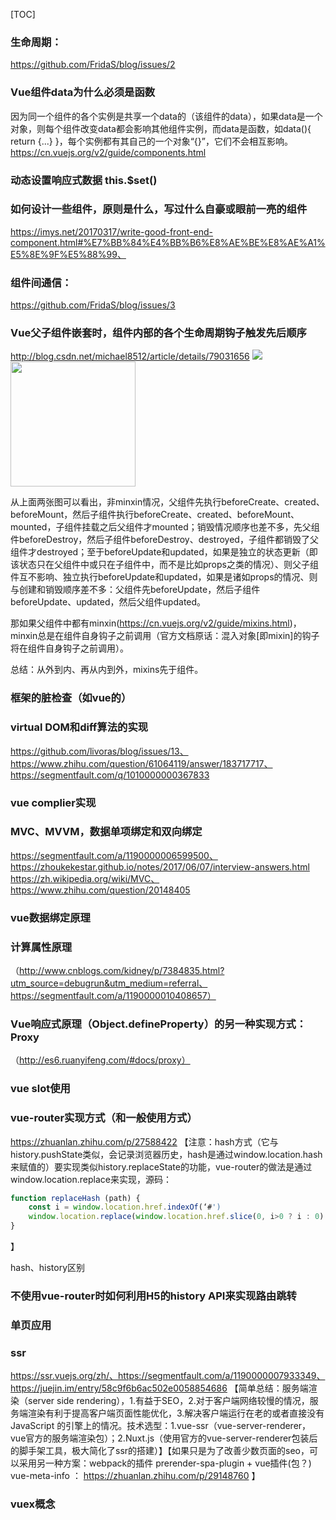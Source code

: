 [TOC]

### 生命周期：
https://github.com/FridaS/blog/issues/2

### Vue组件data为什么必须是函数
因为同一个组件的各个实例是共享一个data的（该组件的data），如果data是一个对象，则每个组件改变data都会影响其他组件实例，而data是函数，如data(){ return {...} }，每个实例都有其自己的一个对象“{}”，它们不会相互影响。https://cn.vuejs.org/v2/guide/components.html

### 动态设置响应式数据 this.$set()

### 如何设计一些组件，原则是什么，写过什么自豪或眼前一亮的组件
https://imys.net/20170317/write-good-front-end-component.html#%E7%BB%84%E4%BB%B6%E8%AE%BE%E8%AE%A1%E5%8E%9F%E5%88%99、
### 组件间通信：
https://github.com/FridaS/blog/issues/3

### Vue父子组件嵌套时，组件内部的各个生命周期钩子触发先后顺序
http://blog.csdn.net/michael8512/article/details/79031656
![](http://chuantu.biz/t6/278/1523273981x-1404764247.png)
<img src="http://chuantu.biz/t6/278/1523274017x-1566657543.png" width="200" />

从上面两张图可以看出，非minxin情况，父组件先执行beforeCreate、created、beforeMount，然后子组件执行beforeCreate、created、beforeMount、mounted，子组件挂载之后父组件才mounted；销毁情况顺序也差不多，先父组件beforeDestroy，然后子组件beforeDestroy、destroyed，子组件都销毁了父组件才destroyed；至于beforeUpdate和updated，如果是独立的状态更新（即该状态只在父组件中或只在子组件中，而不是比如props之类的情况）、则父子组件互不影响、独立执行beforeUpdate和updated，如果是诸如props的情况、则与创建和销毁顺序差不多：父组件先beforeUpdate，然后子组件beforeUpdate、updated，然后父组件updated。

那如果父组件中都有minxin(https://cn.vuejs.org/v2/guide/mixins.html)，minxin总是在组件自身钩子之前调用（官方文档原话：混入对象[即mixin]的钩子将在组件自身钩子之前调用）。

总结：从外到内、再从内到外，mixins先于组件。

### 框架的脏检查（如vue的）
### virtual DOM和diff算法的实现
https://github.com/livoras/blog/issues/13、https://www.zhihu.com/question/61064119/answer/183717717、https://segmentfault.com/q/1010000000367833
### vue complier实现
### MVC、MVVM，数据单项绑定和双向绑定
https://segmentfault.com/a/1190000006599500、https://zhoukekestar.github.io/notes/2017/06/07/interview-answers.html
https://zh.wikipedia.org/wiki/MVC、https://www.zhihu.com/question/20148405

### vue数据绑定原理

### 计算属性原理
（http://www.cnblogs.com/kidney/p/7384835.html?utm_source=debugrun&utm_medium=referral、https://segmentfault.com/a/1190000010408657）

### Vue响应式原理（Object.defineProperty）的另一种实现方式：Proxy
（http://es6.ruanyifeng.com/#docs/proxy）
### vue slot使用

### vue-router实现方式（和一般使用方式）
https://zhuanlan.zhihu.com/p/27588422
【注意：hash方式（它与history.pushState类似，会记录浏览器历史，hash是通过window.location.hash来赋值的）要实现类似history.replaceState的功能，vue-router的做法是通过window.location.replace来实现，源码：
```javascript
function replaceHash (path) {
    const i = window.location.href.indexOf(‘#')
    window.location.replace(window.location.href.slice(0, i>0 ? i : 0) + ‘#’ + path)
}
```
】

hash、history区别

### 不使用vue-router时如何利用H5的history API来实现路由跳转
### 单页应用
### ssr
https://ssr.vuejs.org/zh/、https://segmentfault.com/a/1190000007933349、https://juejin.im/entry/58c9f6b6ac502e0058854686
【简单总结：服务端渲染（server side rendering），1.有益于SEO，2.对于客户端网络较慢的情况，服务端渲染有利于提高客户端页面性能优化，3.解决客户端运行在老的或者直接没有JavaScript 的引擎上的情况。技术选型：1.vue-ssr（vue-server-renderer，vue官方的服务端渲染包）；2.Nuxt.js（使用官方的vue-server-renderer包装后的脚手架工具，极大简化了ssr的搭建）】【如果只是为了改善少数页面的seo，可以采用另一种方案：webpack的插件 prerender-spa-plugin + vue插件(包？) vue-meta-info ： https://zhuanlan.zhihu.com/p/29148760 】


### vuex概念